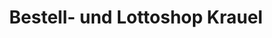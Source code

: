 ---
title: "Bestell- und Lottoshop Krauel"
url: /hoetensleben/bestell-und-lottoshop-krauel/
shop: Lotterie
---